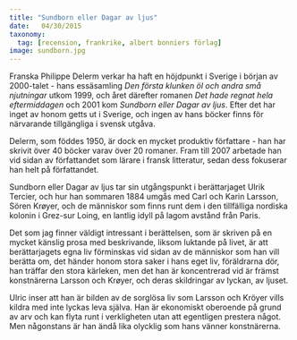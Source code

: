 ```yaml
---
title: "Sundborn eller Dagar av ljus"
date:   04/30/2015
taxonomy:
  tag: [recension, frankrike, albert bonniers förlag]
image: sundborn.jpg
---
```


Franska Philippe Delerm verkar ha haft en höjdpunkt i Sverige i början av 2000-talet - hans essäsamling _Den första klunken öl och andra små njutningar_ utkom 1999, och året därefter romanen _Det hade regnat hela eftermiddagen_ och 2001 kom _Sundborn eller Dagar av ljus_. Efter det har inget av honom getts ut i Sverige, och ingen av hans böcker finns för närvarande tillgängliga i svensk utgåva.

Delerm, som föddes 1950, är dock en mycket produktiv författare - han har skrivit över 40 böcker varav över 20 romaner. Fram till 2007 arbetade han vid sidan av författandet som lärare i fransk litteratur, sedan dess fokuserar han helt på författandet.

Sundborn eller Dagar av ljus tar sin utgångspunkt i berättarjaget Ulrik Tercier, och hur han sommaren 1884 umgås med Carl och Karin Larsson, Sören Krøyer, och de människor som finns runt dem i den tillfälliga nordiska kolonin i Grez-sur Loing, en lantlig idyll på lagom avstånd från Paris.

Det som jag finner väldigt intressant i berättelsen, som är skriven på en mycket känslig prosa med beskrivande, liksom luktande på livet, är att berättarjagets egna liv förminskas vid sidan av de människor som han vill berätta om, det händer honom stora saker i hans eget liv, föräldrarna dör, han träffar den stora kärleken,  men det han är koncentrerad vid är främst konstnärerna Larsson och Krøyer, och deras skildringar av lyckan, av ljuset.

Ulric inser att han är bilden av de sorglösa liv som Larsson och Kröyer vills kildra med inte lyckas leva själva. Han är ekonomiskt oberoende på grund av arv och kan flyta runt i verkligheten utan att egentligen prestera något. Men någonstans är han ändå lika olycklig som hans vänner konstnärerna.

<!--#Images
![Unsplash Image](stuff.jpg)
-->
